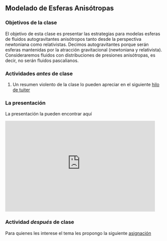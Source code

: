 ## Modelado de Esferas Anisótropas

### Objetivos de la clase
El objetivo de esta clase es presentar las estrategias para modelas esferas de fluidos autogravitantes anisótropos tanto desde la perspectiva newtoniana como relativistas. Decimos autogravitantes porque serán esferas mantenidas por la atracción gravitacional (newtoniana y relativista). Consideraremos fluidos con distribuciones de presiones anisótropas, es decir, no serán fluidos pascalianos.


### Actividades *antes* de clase
 1. Un resumen violento de la clase lo pueden apreciar en el siguiente [hilo de tuiter](https://twitter.com/nunezluis/status/1559300524968759304?s=20&t=Py8esnNzs_FMsA4AGmZJXQ)


### La presentación

La presentación la pueden encontrar aquí
<iframe src="https://mailuis-my.sharepoint.com/personal/lnunez_uis_edu_co/_layouts/15/Doc.aspx?sourcedoc={123b6d8c-e548-4c01-ad1a-5be7445eaa0d}&amp;action=embedview&amp;wdAr=1.7777777777777777" width="476px" height="288px" frameborder="0">Esto es un documento de <a target="_blank" href="https://office.com">Microsoft Office</a> incrustado con tecnología de <a target="_blank" href="https://office.com/webapps">Office</a>.</iframe>

### Actividad *después* de clase
Para quienes les interese el tema les propongo la siguiente [asignación](https://github.com/nunezluis/MisCursos/blob/main/MisMateriales/Asignaciones/TallerEcDifOrd1/AutogravitantesNumericasV4.pdf)
